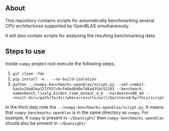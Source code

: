 ## About

This repository contains scripts for automatically benchmarking several CPU architectures supported by OpenBLAS simultaneously.

It will also contain scripts for analysing the resulting benchmarking data.

## Steps to use

Inside `numpy` project root execute the following steps,

1. `git clean -fdx`
2. `pip install -e . --no-build-isolation`
3. `python ../numpy-benchmarks-openblas/script.py --set-commit-hash=2da02ea321f557c0cfe0ad6d0e7d8a4354c51103 --benchmark-name=bench_linalg.Eindot.time_matmul_a_b --hardware=x86_64 --result-dir=/path/to/dir/where/results/will/be/stored/by/this/script`

In the third step note the `../numpy-benchmarks-openblas/script.py`. It means that `numpy-benchmarks-openblas` is in the same directory as `numpy`. For example, if `numpy` is present in `~/Quansight/` then `numpy-benchmarks-openblas` should also be present in `~/Quansight/`
